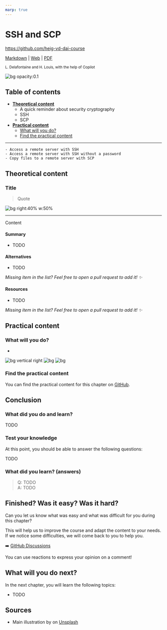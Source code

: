 ```yaml
---
marp: true
---
```


<!--
theme: gaia
size: 16:9
paginate: true
author: L. Delafontaine and H. Louis, with the help of Copilot
title: HEIG-VD DAI Course - SSH and SCP
description: SSH and SCP for the DAI course at HEIG-VD, Switzerland
url: https://heig-vd-dai-course.github.io/heig-vd-dai-course/12-ssh-and-scp/
footer: '**HEIG-VD** - DAI Course 2023-2024 - CC BY-SA 4.0'
style: |
    :root {
        --color-background: #fff;
        --color-foreground: #333;
        --color-highlight: #f96;
        --color-dimmed: #888;
        --color-headings: #7d8ca3;
    }
    blockquote {
        font-style: italic;
    }
    table {
        width: 100%;
    }
    th:first-child {
        width: 15%;
    }
    h1, h2, h3, h4, h5, h6 {
        color: var(--color-headings);
    }
    h2, h3, h4, h5, h6 {
        font-size: 1.5rem;
    }
    h1 a:link, h2 a:link, h3 a:link, h4 a:link, h5 a:link, h6 a:link {
        text-decoration: none;
    }
    section:not([class=lead]) > p, blockquote {
        text-align: justify;
        hyphens: auto;
    }
headingDivider: 4
-->

[markdown]:
  https://github.com/heig-vd-dai-course/heig-vd-dai-course/blob/main/12-ssh-and-scp/README.md
[web]: https://heig-vd-dai-course.github.io/heig-vd-dai-course/12-ssh-and-scp/
[pdf]:
  https://heig-vd-dai-course.github.io/heig-vd-dai-course/12-ssh-and-scp/12-ssh-and-scp.pdf
[video]: #
[discussions]: https://github.com/orgs/heig-vd-dai-course/discussions
[illustration]:
  https://images.unsplash.com/photo-1484417894907-623942c8ee29?fit=crop&h=720

# SSH and SCP

<!--
_class: lead
_paginate: false
-->

<https://github.com/heig-vd-dai-course>

[Markdown][markdown] | [Web][web] |
[PDF][pdf]<!-- | [Video (in French)][video]-->

<small>L. Delafontaine and H. Louis, with the help of Copilot</small>

![bg opacity:0.1][illustration]

## Table of contents

- **[Theoretical content](#theoretical-content)**
  - A quick reminder about security cryptography
  - SSH
  - SCP
- **[Practical content](#practical-content)**
  - [What will you do?](#what-will-you-do)
  - [Find the practical content](#find-the-practical-content)

---

    - Access a remote server with SSH
    - Access a remote server with SSH without a password
    - Copy files to a remote server with SCP

## Theoretical content

<!-- _class: lead -->

### Title

> Quote

![bg right:40% w:50%](https://upload.wikimedia.org/wikipedia/commons/9/9c/IntelliJ_IDEA_Icon.svg)

---

Content

#### Summary

- TODO

#### Alternatives

- TODO

_Missing item in the list? Feel free to open a pull request to add it! ✨_

#### Resources

- TODO

_Missing item in the list? Feel free to open a pull request to add it! ✨_

## Practical content

<!-- _class: lead -->

### What will you do?

-

![bg vertical right](https://fakeimg.pl/800x600/0288d1/fff/?text=A)
![bg](https://fakeimg.pl/800x600/02669d/fff/?text=B)
![bg](https://fakeimg.pl/800x600/67b8e3/fff/?text=C)

### Find the practical content

<!-- _class: lead -->

You can find the practical content for this chapter on
[GitHub](https://github.com/heig-vd-dai-course/heig-vd-dai-course/blob/main/12-ssh-and-scp/COURSE_MATERIAL.md#practical-content).

## Conclusion

<!-- _class: lead -->

### What did you do and learn?

TODO

### Test your knowledge

At this point, you should be able to answer the following questions:

TODO

### What did you learn? (answers)

> Q: TODO  
> A: TODO

## Finished? Was it easy? Was it hard?

Can you let us know what was easy and what was difficult for you during this
chapter?

This will help us to improve the course and adapt the content to your needs. If
we notice some difficulties, we will come back to you to help you.

➡️ [GitHub Discussions][discussions]

You can use reactions to express your opinion on a comment!

## What will you do next?

In the next chapter, you will learn the following topics:

- TODO

## Sources

- Main illustration by []() on [Unsplash]()

